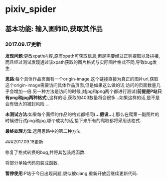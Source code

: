 # pixiv_spider 

## 基本功能: 输入画师ID,获取其作品

### 2017.09.17更新
**发现问题**:更改xpath内容,原有xpath可获取信息,但是需要经过正则提取以及拼接,而且经过测试发现通过该xpath获取的图片格式与实际图片格式不同,导致bug发生.

**思路**:每个具体作品页面有一个origin-image,这个链接直接为真正的图片url,获取这个origin-image需要访问具体作品页面,但是如果这么做的话,访问的页面数量几乎会增加一倍.另一种方法是访问的时候,对jpg和png两个都进行测试(**前提是P站只有png和jpg两种格式**),这样的话,获取的403数量将会很多...如果这样的话,是不是会有很大的被封风险....

**未测试方法**:如果每个画师的作品的格式都相同(**...假设...**),那么在爬第一副图片的时候进行试png和jpg,哪个成功的话,接下来所有的爬取都将采用该格式.

**最终处理方法**:选用思路中的第二种方法

###2017.09.18更新

修复了格式转换的bug,并将其包装成函数.

将部分单独代码包装成函数.

**暂停使用**:P站于今日出现问题,貌似被qiang,重新开放后继续更新代码.